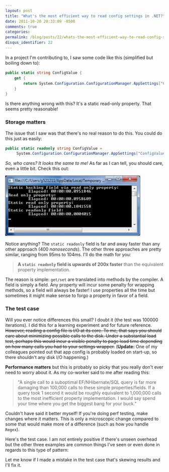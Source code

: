 ```yaml
---
layout: post
title: "What's the most efficient way to read config settings in .NET?"
date: 2011-10-20 20:33:09 -0500
comments: true
categories:
permalink: /blog/posts/22/whats-the-most-efficient-way-to-read-config-settin
disqus_identifier: 22
---
```


In a project I'm contributing to, I saw some code like this (simplified but boiling down to):

```c#
public static string ConfigValue {
    get {
        return System.Configuration.ConfigurationManager.AppSettings["ConfigValue"];
    }
}
```

Is there anything wrong with this? It's a static read-only property. That seems pretty reasonable!

### Storage matters

The issue that I saw was that there's no real reason to do this. You could do this just as easily:

```c#
public static readonly string ConfigValue = 
     System.Configuration.ConfigurationManager.AppSettings["ConfigValue"];
```

*So, who cares? It looks the same to me!* As far as I can tell, you should care, even a little bit. Check this out:

![Perf Timer](/blog/images/34.png)

Notice anything? The `static readonly` field is far and away faster than any other approach (400 *nanoseconds*). The other three approaches are pretty similar, ranging from 95ms to 104ms. I'll do the math for you: 

> **A `static readonly` field is upwards of 200x faster** than the equivalent property implementation.

The reason is simple: `get/set` are translated into methods by the compiler. A field is simply a field. Any property will incur some penalty for wrapping methods, so a field will always be faster! I use properties all the time but sometimes it might make sense to forgo a property in favor of a field.

### The test case

Will you ever notice differences this small? I doubt it (the test was 100000 iterations). I did this for a learning experiment and for future reference. <strike>However, reading a config file is I/O at its core. To me, that says you should care about minimizing possible calls to the disk. Under a substantial load test, perhaps this would incur a visible penalty to page load time depending on how many calls you had to your settings wrapper.</strike> (**Update:** One of my colleagues pointed out that app config is probably loaded on start-up, so there shouldn't any disk I/O happening.)

**Performance matters** but this is probably so picky that you really don't ever need to worry about it. As my co-worker said to me after reading this:

> "A single call to a suboptimal EF/NHibernate/SQL query is far more damaging than 100,000 calls to these simple properties/fields. If a query took 1 second it would be roughly equivalent to 1,000,000 calls to the most inefficient property implementation. I would say spend your time where you get the biggest bang for your buck."

Couldn't have said it better myself! If you're doing perf testing, make changes where it matters. This is only a microscopic change compared to some that would make more of a difference (such as how you handle `Regex`).

Here's the test case. I am not entirely positive if there's unseen overhead but the other three examples are common things I've seen or even done in regards to this type of pattern:

<script src="https://gist.github.com/1302236.js?file=PerfTestCaseBackingMethods.cs"></script>

Let me know if I made a mistake in the test case that's skewing results and I'll fix it.